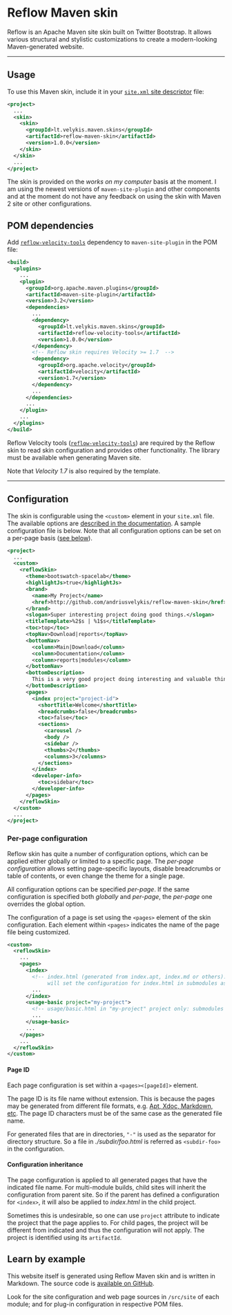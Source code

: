 # Reflow Maven skin

Reflow is an Apache Maven site skin built on Twitter Bootstrap. It allows various structural
and stylistic customizations to create a modern-looking Maven-generated website.

---


## Usage

To use this Maven skin, include it in your [`site.xml` site descriptor][site-xml] file:

[site-xml]: http://maven.apache.org/doxia/doxia-sitetools/doxia-decoration-model/decoration.html

```xml
<project>
  ...
  <skin>
    <skin>
      <groupId>lt.velykis.maven.skins</groupId>
      <artifactId>reflow-maven-skin</artifactId>
      <version>1.0.0</version>
    </skin>
  </skin>
  ...
</project>
```

The skin is provided on the _works on my computer_ basis at the moment. I am using the newest
versions of `maven-site-plugin` and other components and at the moment do not have any feedback
on using the skin with Maven 2 site or other configurations.


## POM dependencies

Add [`reflow-velocity-tools`][reflow-tools] dependency to `maven-site-plugin` in the POM file:

[reflow-tools]: ../reflow-velocity-tools

```xml
<build>
  <plugins>
    ...
    <plugin>
      <groupId>org.apache.maven.plugins</groupId>
      <artifactId>maven-site-plugin</artifactId>
      <version>3.2</version>
      <dependencies>
        ...
        <dependency>
          <groupId>lt.velykis.maven.skins</groupId>
          <artifactId>reflow-velocity-tools</artifactId>
          <version>1.0.0</version>
        </dependency>
        <!-- Reflow skin requires Velocity >= 1.7  -->
        <dependency>
          <groupId>org.apache.velocity</groupId>
          <artifactId>velocity</artifactId>
          <version>1.7</version>
        </dependency>
        ...
      </dependencies>
      ...
    </plugin>
    ...
  </plugins>
</build>
```

Reflow Velocity tools ([`reflow-velocity-tools`][reflow-tools]) are required by the Reflow skin
to read skin configuration and provides other functionality. The library must be available when
generating Maven site.

Note that _Velocity 1.7_ is also required by the template.

---


## Configuration

The skin is configurable using the `<custom>` element in your `site.xml` file. The available
options are [described in the documentation][doc]. A sample configuration file is below.
Note that all configuration options can be set on a per-page basis
([see below](#Per-page_configuration)).

[doc]: config.html

```xml
<project>
  ...
  <custom>
    <reflowSkin>
      <theme>bootswatch-spacelab</theme>
      <highlightJs>true</highlightJs>
      <brand>
        <name>My Project</name>
        <href>http://github.com/andriusvelykis/reflow-maven-skin</href>
      </brand>
      <slogan>Super interesting project doing good things.</slogan>
      <titleTemplate>%2$s | %1$s</titleTemplate>
      <toc>top</toc>
      <topNav>Download|reports</topNav>
      <bottomNav>
        <column>Main|Download</column>
        <column>Documentation</column>
        <column>reports|modules</column>
      </bottomNav>
      <bottomDescription>
        This is a very good project doing interesting and valuable things.
      </bottomDescription>
      <pages>
        <index project="project-id">
          <shortTitle>Welcome</shortTitle>
          <breadcrumbs>false</breadcrumbs>
          <toc>false</toc>
          <sections>
            <carousel />
            <body />
            <sidebar />
            <thumbs>2</thumbs>
            <columns>3</columns>
          </sections>
        </index>
        <developer-info>
          <toc>sidebar</toc>
        </developer-info>
      </pages>
    </reflowSkin>
  </custom>
  ...
</project>
```

### Per-page configuration

Reflow skin has quite a number of configuration options, which can be applied either globally or
limited to a specific page. The _per-page configuration_ allows setting page-specific layouts,
disable breadcrumbs or table of contents, or even change the theme for a single page.

All configuration options can be specified _per-page_. If the same configuration is specified
both _globally_ and _per-page_, the _per-page_ one overrides the global option.

The configuration of a page is set using the `<pages>` element of the skin configuration.
Each element within `<pages>` indicates the name of the page file being customized.

```xml
<custom>
  <reflowSkin>
    ...
    <pages>
      <index>
        <!-- index.html (generated from index.apt, index.md or others):
             will set the configuration for index.html in submodules as well. -->
        ...
      </index>
      <usage-basic project="my-project">
        <!-- usage/basic.html in "my-project" project only: submodules will not inherit -->
        ...
      </usage-basic>
      ...
    </pages>
    ...
  </reflowSkin>
</custom>
```

#### Page ID

Each page configuration is set within a `<pages><[pageId]>` element.
    
The page ID is its file name without extension. This is because the pages may be generated
from different file formats, e.g. [Apt, Xdoc, Markdown, etc][doxia-formats]. The page ID
characters must be of the same case as the generated file name.
    
For generated files that are in directories, `"-"` is used as the separator for directory
structure. So a file in _./subdir/foo.html_ is referred as `<subdir-foo>` in the
configuration.

[doxia-formats]: http://maven.apache.org/doxia/references/index.html


#### Configuration inheritance

The page configuration is applied to all generated pages that have the indicated file name.
For multi-module builds, child sites will inherit the configuration from parent site.
So if the parent has defined a configuration for `<index>`, it will also be applied to
_index.html_ in the child project.
    
Sometimes this is undesirable, so one can use `project` attribute to indicate the project
that the page applies to. For child pages, the project will be different from indicated
and thus the configuration will not apply. The project is identified using its `artifactId`.


## Learn by example

This website itself is generated using Reflow Maven skin and is written in Markdown.
The source code is [available on GitHub][reflow-src].

Look for the site configuration and web page sources in `/src/site` of each module;
and for plug-in configuration in respective POM files.

[reflow-src]: http://github.com/andriusvelykis/reflow-maven-skin "Reflow Maven skin source code"
